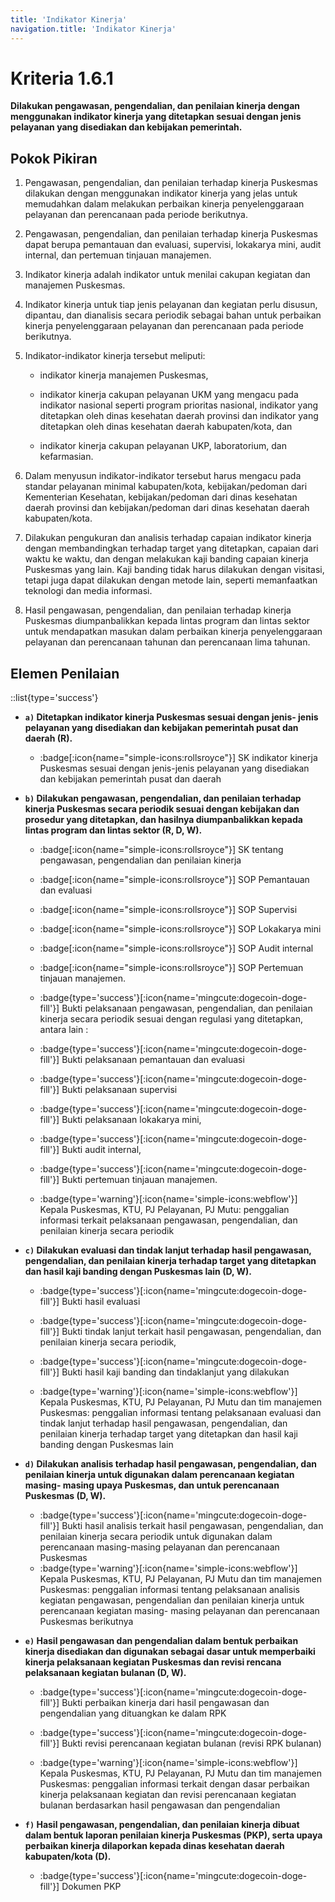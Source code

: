 ```yaml
---
title: 'Indikator Kinerja'
navigation.title: 'Indikator Kinerja'
---
```


# Kriteria 1.6.1 
**Dilakukan pengawasan, pengendalian, dan penilaian kinerja dengan menggunakan indikator kinerja yang ditetapkan sesuai dengan jenis pelayanan yang disediakan dan kebijakan pemerintah.** 

## Pokok Pikiran 

1. Pengawasan, pengendalian, dan penilaian terhadap kinerja Puskesmas dilakukan dengan menggunakan indikator kinerja yang jelas untuk memudahkan dalam melakukan perbaikan kinerja penyelenggaraan pelayanan dan perencanaan pada periode berikutnya. 

2. Pengawasan, pengendalian, dan penilaian terhadap kinerja Puskesmas dapat berupa pemantauan dan evaluasi, supervisi, lokakarya mini, audit internal, dan pertemuan tinjauan manajemen. 

3. Indikator kinerja adalah indikator untuk menilai cakupan kegiatan dan manajemen Puskesmas. 

4. Indikator kinerja untuk tiap jenis pelayanan dan kegiatan perlu disusun, dipantau, dan dianalisis secara periodik sebagai bahan untuk perbaikan kinerja penyelenggaraan pelayanan dan perencanaan pada periode berikutnya. 
5. Indikator-indikator kinerja tersebut meliputi: 

      - indikator kinerja manajemen Puskesmas, 

      - indikator kinerja cakupan pelayanan UKM yang mengacu pada indikator nasional seperti program prioritas nasional, indikator yang ditetapkan oleh dinas kesehatan daerah provinsi dan indikator yang ditetapkan oleh dinas kesehatan daerah kabupaten/kota, dan 

      - indikator kinerja cakupan pelayanan UKP, laboratorium, dan kefarmasian. 

6. Dalam menyusun indikator-indikator tersebut harus mengacu pada standar pelayanan minimal kabupaten/kota, kebijakan/pedoman dari Kementerian Kesehatan, kebijakan/pedoman dari dinas kesehatan  	daerah 	provinsi 	dan kebijakan/pedoman dari dinas kesehatan daerah kabupaten/kota. 

7. Dilakukan pengukuran dan analisis terhadap capaian indikator kinerja dengan membandingkan terhadap target yang ditetapkan, capaian dari waktu ke waktu, dan dengan melakukan kaji banding capaian kinerja Puskesmas yang lain. Kaji banding tidak harus dilakukan dengan visitasi, tetapi juga dapat dilakukan dengan metode lain, seperti memanfaatkan teknologi dan media informasi. 

8. Hasil pengawasan, pengendalian, dan penilaian terhadap kinerja Puskesmas diumpanbalikkan kepada lintas program dan lintas sektor untuk mendapatkan masukan dalam perbaikan kinerja penyelenggaraan pelayanan dan perencanaan tahunan dan perencanaan lima tahunan. 

## Elemen Penilaian 
::list{type='success'}

- **`a)` Ditetapkan indikator kinerja Puskesmas sesuai dengan jenis- jenis pelayanan yang disediakan dan kebijakan pemerintah pusat dan daerah (R).**

    - :badge[:icon{name="simple-icons:rollsroyce"}] SK indikator kinerja Puskesmas sesuai dengan jenis-jenis pelayanan yang disediakan dan kebijakan pemerintah pusat dan daerah 

- **`b)` Dilakukan pengawasan, pengendalian, dan penilaian terhadap kinerja Puskesmas secara periodik sesuai dengan kebijakan dan prosedur yang ditetapkan, dan hasilnya diumpanbalikkan kepada lintas program dan lintas sektor (R, D, W).** 

    - :badge[:icon{name="simple-icons:rollsroyce"}] SK tentang pengawasan, pengendalian dan penilaian kinerja 

    - :badge[:icon{name="simple-icons:rollsroyce"}] SOP Pemantauan dan evaluasi 

    - :badge[:icon{name="simple-icons:rollsroyce"}] SOP Supervisi 

    - :badge[:icon{name="simple-icons:rollsroyce"}] SOP Lokakarya mini 

    - :badge[:icon{name="simple-icons:rollsroyce"}] SOP Audit internal 

    - :badge[:icon{name="simple-icons:rollsroyce"}] SOP Pertemuan tinjauan manajemen. 
    - :badge{type='success'}[:icon{name='mingcute:dogecoin-doge-fill'}] Bukti pelaksanaan pengawasan, pengendalian, dan penilaian kinerja secara periodik sesuai dengan regulasi yang ditetapkan, antara lain : 

    - :badge{type='success'}[:icon{name='mingcute:dogecoin-doge-fill'}] Bukti pelaksanaan pemantauan dan evaluasi 

    - :badge{type='success'}[:icon{name='mingcute:dogecoin-doge-fill'}] Bukti pelaksanaan supervisi 

    - :badge{type='success'}[:icon{name='mingcute:dogecoin-doge-fill'}] Bukti pelaksanaan lokakarya mini, 
 
    - :badge{type='success'}[:icon{name='mingcute:dogecoin-doge-fill'}] Bukti audit internal, 

    - :badge{type='success'}[:icon{name='mingcute:dogecoin-doge-fill'}] Bukti pertemuan tinjauan manajemen. 

    - :badge{type='warning'}[:icon{name='simple-icons:webflow'}] Kepala Puskesmas, KTU, PJ Pelayanan, PJ Mutu: penggalian informasi terkait pelaksanaan pengawasan, pengendalian, dan penilaian kinerja secara periodik 

- **`c)` Dilakukan evaluasi dan tindak lanjut terhadap hasil pengawasan, pengendalian, dan penilaian kinerja terhadap target yang ditetapkan dan hasil kaji banding dengan Puskesmas lain (D, W).**

    - :badge{type='success'}[:icon{name='mingcute:dogecoin-doge-fill'}] Bukti hasil evaluasi 

    - :badge{type='success'}[:icon{name='mingcute:dogecoin-doge-fill'}] Bukti tindak lanjut terkait hasil pengawasan, pengendalian, dan penilaian kinerja secara periodik, 

    - :badge{type='success'}[:icon{name='mingcute:dogecoin-doge-fill'}] Bukti hasil kaji banding dan tindaklanjut yang dilakukan 
 
    - :badge{type='warning'}[:icon{name='simple-icons:webflow'}] Kepala Puskesmas, KTU, PJ Pelayanan, PJ Mutu dan tim manajemen Puskesmas: penggalian informasi tentang pelaksanaan evaluasi dan tindak lanjut terhadap hasil pengawasan, pengendalian, dan penilaian kinerja terhadap target yang ditetapkan dan hasil kaji banding dengan Puskesmas lain 

- **`d)` Dilakukan analisis terhadap hasil pengawasan, pengendalian, dan penilaian kinerja untuk digunakan dalam perencanaan kegiatan masing- masing upaya Puskesmas, dan untuk perencanaan Puskesmas (D, W).** 

    - :badge{type='success'}[:icon{name='mingcute:dogecoin-doge-fill'}] Bukti hasil analisis terkait hasil pengawasan, pengendalian, dan penilaian kinerja secara periodik untuk digunakan dalam perencanaan masing-masing pelayanan dan perencanaan Puskesmas 
    - :badge{type='warning'}[:icon{name='simple-icons:webflow'}] Kepala Puskesmas, KTU, PJ Pelayanan, PJ Mutu dan tim manajemen Puskesmas: penggalian informasi tentang pelaksanaan analisis kegiatan pengawasan, pengendalian dan penilaian kinerja untuk perencanaan kegiatan masing- masing pelayanan dan perencanaan Puskesmas berikutnya 

- **`e)` Hasil pengawasan dan pengendalian dalam bentuk perbaikan kinerja disediakan dan digunakan sebagai dasar untuk memperbaiki kinerja pelaksanaan kegiatan Puskesmas dan revisi rencana pelaksanaan kegiatan bulanan (D, W).**

    - :badge{type='success'}[:icon{name='mingcute:dogecoin-doge-fill'}] Bukti perbaikan kinerja dari hasil pengawasan dan pengendalian yang dituangkan ke dalam RPK

    - :badge{type='success'}[:icon{name='mingcute:dogecoin-doge-fill'}] Bukti revisi perencanaan kegiatan bulanan (revisi RPK bulanan) 
    - :badge{type='warning'}[:icon{name='simple-icons:webflow'}] Kepala Puskesmas, KTU, PJ Pelayanan, PJ Mutu dan tim manajemen Puskesmas: penggalian informasi terkait dengan dasar perbaikan kinerja pelaksanaan kegiatan dan revisi perencanaan kegiatan bulanan berdasarkan hasil pengawasan dan pengendalian 

- **`f)` Hasil pengawasan, pengendalian, dan penilaian kinerja dibuat dalam bentuk laporan penilaian kinerja Puskesmas (PKP), serta upaya perbaikan kinerja dilaporkan kepada dinas kesehatan daerah kabupaten/kota (D).**

    - :badge{type='success'}[:icon{name='mingcute:dogecoin-doge-fill'}] Dokumen PKP 

